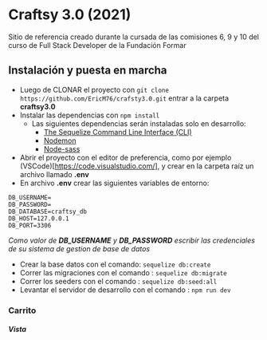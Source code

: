 # Craftsy 3.0 (2021)
Sitio de referencia creado durante la cursada de las comisiones 6, 9 y 10 del curso de Full Stack Developer de la Fundación Formar
## Instalación y puesta en marcha
- Luego de CLONAR el proyecto con `git clone https://github.com/EricM76/crafsty3.0.git` entrar a la carpeta __craftsy3.0__
- Instalar las dependencias con `npm install`
    - Las siguientes dependencias serán instaladas solo en desarrollo:
        - [The Sequelize Command Line Interface (CLI)](https://www.npmjs.com/package/sequelize-cli)
        - [Nodemon](https://www.npmjs.com/package/nodemon)
        - [Node-sass](https://www.npmjs.com/package/node-sass)
- Abrir el proyecto con el editor de preferencia, como por ejemplo (VSCode)[https://code.visualstudio.com/], y crear en la carpeta raíz un archivo llamado __.env__
- En archivo __.env__ crear las siguientes variables de entorno:
~~~
DB_USERNAME=
DB_PASSWORD= 
DB_DATABASE=craftsy_db
DB_HOST=127.0.0.1
DB_PORT=3306
~~~
*Como valor de __DB_USERNAME__ y __DB_PASSWORD__ escribir las credenciales de su sistema de gestion de base de datos*
- Crear la base datos con el comando: `sequelize db:create`
- Correr las migraciones con el comando : `sequelize db:migrate`
- Correr los seeders con el comando : `sequelize db:seed:all`
- Levantar el servidor de desarrollo con el comando : `npm run dev`
### Carrito
##### Vista

